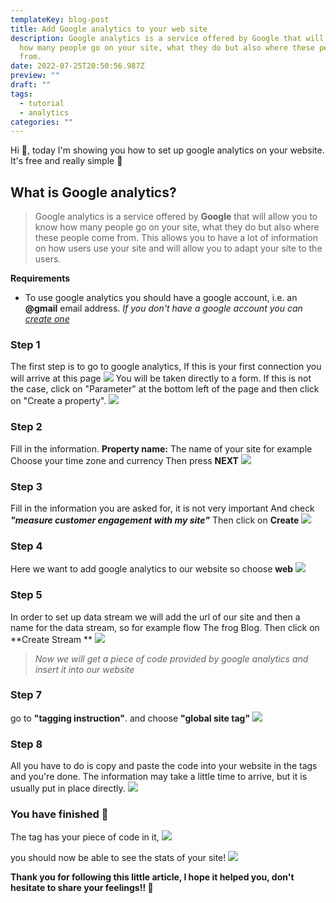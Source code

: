 ```yaml
---
templateKey: blog-post
title: Add Google analytics to your web site
description: Google analytics is a service offered by Google that will allow you to know
  how many people go on your site, what they do but also where these people come
  from.
date: 2022-07-25T20:50:56.987Z
preview: ""
draft: ""
tags:
  - tutorial
  - analytics
categories: ""
---
```


Hi 👋, today I'm showing you how to set up google analytics on your website. 
It's free and really simple 🥳

## What is Google analytics?
> Google analytics is a service offered by **Google** that will allow you to know how many people go on your site, what they do but also where these people come from. This allows
> you to have a lot of information on how users use your site and will
> allow you to adapt your site to the users.

**Requirements**
 - To use google analytics you should have a google account, i.e. an
   **@gmail** email address.
*If you don't have a google account you can [create one](https://accounts.google.com/signup/v2/webcreateaccount?flowName=GlifWebSignIn&flowEntry=SignUp)*

### Step 1
The first step is to go to google analytics, 
If this is your first connection you will arrive at this page 
![](/google-analytics/welcome.png)
You will be taken directly to a form.
If this is not the case, click on "Parameter" at the bottom left of the page
and then click on "Create a property".
![](/google-analytics/property1.png)

### Step 2 
Fill in the information.
**Property name:** The name of your site for example
Choose your time zone and currency
Then press **NEXT**
![](/google-analytics/CreateProperty.png)

### Step 3
Fill in the information you are asked for, it is not very important
And check ***"measure customer engagement with my site"*** 
Then click on **Create**
![](/google-analytics/informationsSite.png)

### Step 4 
Here we want to add google analytics to our website so choose **web** 
![](/google-analytics/WebSelection.png)

### Step 5 
In order to set up data stream we will add the url of our site and then a name for the data stream, so for example flow The frog Blog.
Then click on **Create Stream **
![](/google-analytics/createStream.png)

> *Now we will get a piece of code provided by google analytics and insert it into our website*

### Step 7
go to **"tagging instruction"**.
and choose **"global site tag"**
![](/google-analytics/code.png)

### Step 8 
All you have to do is copy and paste the code into your website in the **<head>** tags and you're done.
The information may take a little time to arrive, but it is usually put in place directly.
![](/google-analytics/MessageInfo.png)

### You have finished 🥳
The <head> tag has your piece of code in it, 
![](/google-analytics/finalCode.png)

you should now be able to see the stats of your site! 
![](/google-analytics/dashboardGoogle.png)


**Thank you for following this little article, I hope it helped you, don't hesitate to share your feelings!! 👋**